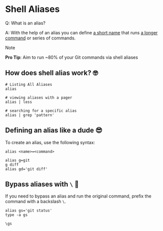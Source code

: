 # Shell Aliases

Q: What is an alias?

A: With the help of an alias you can define <u>a short name</u> that runs <u>a longer command</u>
or series of commands.

> [!NOTE]
>
> **Pro Tip**: Aim to run ~80% of your Git commands via shell aliases

## How does shell alias work? :nerd_face:

```shell
# Listing All Aliases
alias

# viewing aliases with a pager
alias | less

# searching for a specific alias
alias | grep 'pattern'
```
## Defining an alias like a dude :sunglasses: 

To create an alias, use the following syntax:

`alias <name>=<command>`

```shell
alias g=git
g diff
alias gd='git diff'
```

## Bypass aliases with `\` :punch:

If you need to bypass an alias and run the original command, prefix the command with a backslash `\`.

```shell
alias gs='git status'
type -a gs

\gs
```

